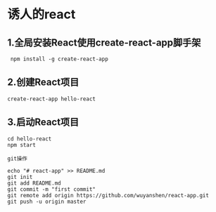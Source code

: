 # 诱人的react
## 1.全局安装React使用create-react-app脚手架
     npm install -g create-react-app
## 2.创建React项目
    create-react-app hello-react
## 3.启动React项目
    cd hello-react
    npm start

```
git操作

echo "# react-app" >> README.md
git init
git add README.md
git commit -m "first commit"
git remote add origin https://github.com/wuyanshen/react-app.git
git push -u origin master
```